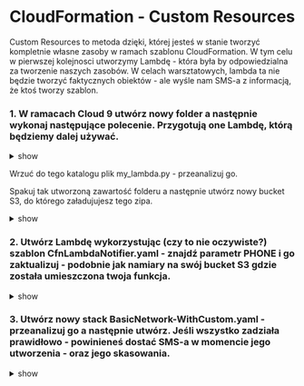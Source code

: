 # CloudFormation - Custom Resources #

Custom Resources to metoda dzięki, której jesteś w stanie tworzyć kompletnie własne zasoby w ramach szablonu CloudFormation. W tym celu w pierwszej kolejnosci utworzymy Lambdę - która była by odpowiedzialna za tworzenie naszych zasobów. W celach warsztatowych, lambda ta nie będzie tworzyć faktycznych obiektów - ale wyśle nam SMS-a z informacją, że ktoś tworzy szablon.

### 1. W ramacach Cloud 9 utwórz nowy folder a następnie wykonaj następujące polecenie. Przygotują one Lambdę, którą będziemy dalej używać.

<details><summary>show</summary>
<p>

```bash
mkdir MyNotifier
cd MyNotifier
pip install crhelper -t .
```

</p>
</details>

Wrzuć do tego katalogu plik my_lambda.py - przeanalizuj go.

Spakuj tak utworzoną zawartość folderu a następnie utwórz nowy bucket S3, do którego załadujujesz tego zipa.

<details><summary>show</summary>
<p>

```bash
zip -r my_custom_cfn_resource.zip .
aws s3api create-bucket --region eu-west-1 --create-bucket-configuration LocationConstraint=eu-west-1 --bucket my-custom-cfn-resource-1431324
aws s3 cp my_custom_cfn_resource.zip s3://my-custom-cfn-resource-1431324/my_custom_cfn_resource.zip
```

</p>
</details>



### 2. Utwórz Lambdę wykorzystując (czy to nie oczywiste?) szablon CfnLambdaNotifier.yaml - znajdź parametr PHONE i go zaktualizuj - podobnie jak namiary na swój bucket S3 gdzie została umieszczona twoja funkcja.

<details><summary>show</summary>
<p>

```bash
aws cloudformation create-stack --stack-name CfnLambdaNotifier --template-body file://CfnLambdaNotifier.yaml --capabilities CAPABILITY_IAM
```

</p>
</details>


### 3. Utwórz nowy stack BasicNetwork-WithCustom.yaml - przeanalizuj go a następnie utwórz. Jeśli wszystko zadziała prawidłowo - powinieneś dostać SMS-a w momencie jego utworzenia - oraz jego skasowania.

<details><summary>show</summary>
<p>

```bash
aws cloudformation create-stack --stack-name BasicNetwork-NOTIFYME --template-body file://BasicNetwork-WithCustom.yaml
```

</p>
</details>
